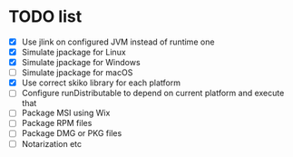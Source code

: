 # TODO list

* [x] Use jlink on configured JVM instead of runtime one
* [x] Simulate jpackage for Linux
* [x] Simulate jpackage for Windows
* [ ] Simulate jpackage for macOS
* [x] Use correct skiko library for each platform
* [ ] Configure runDistributable to depend on current platform and execute that
* [ ] Package MSI using Wix
* [ ] Package RPM files
* [ ] Package DMG or PKG files
* [ ] Notarization etc

